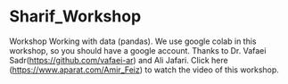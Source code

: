 # Sharif_Workshop
Workshop Working with data (pandas). We use google colab in this workshop, so you should have a google account. Thanks to Dr. Vafaei Sadr(https://github.com/vafaei-ar) and Ali Jafari. Click here (https://www.aparat.com/Amir_Feiz) to watch the video of this workshop.
